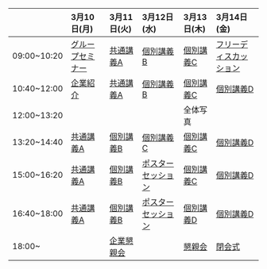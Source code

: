| | 3月10日(月) | 3月11日(火) | 3月12日(水) | 3月13日(木) | 3月14日(金) |
| :--- | :--- | :--- | :--- | :--- | :--- |
| 09:00~10:20 | [グループセミナー](timetable.md#グループセミナー) | [共通講義A](timetable.md#講義a) | [個別講義B](timetable.md#講義b) | [個別講義C](timetable.md#講義c) | [フリーディスカッション](timetable.md#フリーディスカッション) |
| 10:40~12:00 | [企業紹介](timetable.md#企業紹介) | [共通講義A](timetable.md#講義a) | [個別講義B](timetable.md#講義b) | [個別講義C](timetable.md#講義c) | [個別講義D](timetable.md#講義d) |
| 12:00~13:20 | | | | 全体写真 | |
| 13:20~14:40 | [共通講義A](timetable.md#講義a) | [個別講義B](timetable.md#講義b) | [個別講義C](timetable.md#講義c) | [個別講義C](timetable.md#講義c) | [個別講義D](timetable.md#講義d) |
| 15:00~16:20 | [共通講義A](timetable.md#講義a) | [個別講義B](timetable.md#講義b) | [ポスターセッション](timetable.md#ポスターセッション) | [個別講義C](timetable.md#講義c) | [個別講義D](timetable.md#講義d) |
| 16:40~18:00 | [共通講義A](timetable.md#講義a) | [個別講義B](timetable.md#講義b) | [ポスターセッション](timetable.md#ポスターセッション) | [個別講義D](timetable.md#講義d) | [個別講義D](timetable.md#講義d) |
| 18:00~      | | [企業懇親会](timetable.md#企業懇親会) | | [懇親会](timetable.md#企業懇親会) | [閉会式](timetable.md#閉会式) |
